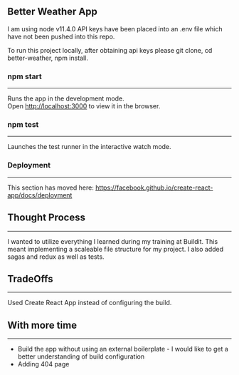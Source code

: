 ## Better Weather App
I am using node v11.4.0
API keys have been placed into an .env file which have not been pushed into this repo. 

To run this project locally, after obtaining api keys please git clone, cd better-weather, npm install.

### npm start
---

Runs the app in the development mode.<br>
Open [http://localhost:3000](http://localhost:3000) to view it in the browser.

### npm test
---
Launches the test runner in the interactive watch mode.<br>

### Deployment
---
This section has moved here: https://facebook.github.io/create-react-app/docs/deployment

## Thought Process
---
I wanted to utilize everything I learned during my training at Buildit. This meant implementing a scaleable file structure for my project. I also added sagas and redux as well as tests.

## TradeOffs
---
Used Create React App instead of configuring the build.

## With more time
---
 - Build the app without using an external boilerplate - I would like to get a better understanding of build configuration
 - Adding 404 page
